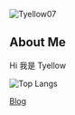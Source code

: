<p> <img src="https://komarev.com/ghpvc/?username=Tyellow07&label=Profile%20views&color=0e75b6&style=flat" alt="Tyellow07" /> </p>

## About Me

Hi 我是 Tyellow 

![Top Langs](https://github-readme-stats.vercel.app/api/top-langs/?username=Tyellow07&size_weight=0.5&count_weight=0.5&theme=nord&layout=compact)


[Blog](https://tyellow07.github.io/Tyellow/)

